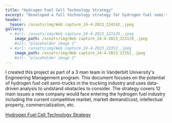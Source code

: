 ```yaml
---
title: "Hydrogen Fuel Cell Technology Strategy"
excerpt: "Developed a full technology strategy for hydrogen fuel semi-trucks."
header:
  teaser: /assets/img/Web capture_24-4-2023_224243_.jpeg
gallery:
  - #url: /assets/img/Web capture_24-4-2023_223129_.jpeg
    image_path: /assets/img/Web capture_24-4-2023_223129_.jpeg
    #alt: "placeholder image 1"
  - #url: /assets/img/Web capture_24-4-2023_22352_.jpeg
    image_path: /assets/img/Web capture_24-4-2023_22352_.jpeg
    #alt: "placeholder image 2"
---
```


I created this project as part of a 3 man team in Vanderbilt University's Engineering Management program. This document focuses on the potential of hydrogen fuel cell semi-trucks in the trucking industry and uses  data-driven analysis to undstand obstacles to consider. The strategy covers 12 main issues a new company would face entering the hydrogen fuel industry including the current competitive market, market demand/cost, intellectual property, commercialization, etc.

[Hydrogen Fuel Cell Technology Strategy](https://drive.google.com/file/d/1e9sNAzSnQ-DOQZgjfWYn0YWI8MK9XY2U/view?usp=sharing)


